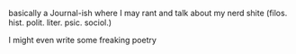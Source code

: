 
basically a Journal-ish
where I may rant
and talk about my nerd shite
(filos. hist. polit. liter. psic. sociol.)

I might even write some freaking poetry

